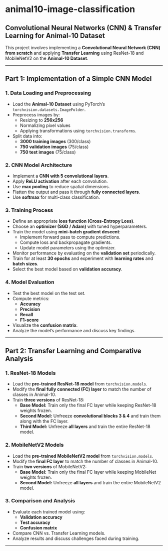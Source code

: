 # animal10-image-classification
## Convolutional Neural Networks (CNN) & Transfer Learning for Animal-10 Dataset

This project involves implementing a **Convolutional Neural Network (CNN) from scratch** and applying **Transfer Learning** using ResNet-18 and MobileNetV2 on the **Animal-10 Dataset**.

---

## **Part 1: Implementation of a Simple CNN Model**

### **1. Data Loading and Preprocessing**
- Load the **Animal-10 Dataset** using PyTorch’s `torchvision.datasets.ImageFolder`.
- Preprocess images by:
  - Resizing to **256x256**
  - Normalizing pixel values
  - Applying transformations using `torchvision.transforms`.
- Split data into:
  - **3000 training images** (300/class)
  - **750 validation images** (75/class)
  - **750 test images** (75/class)

### **2. CNN Model Architecture**
- Implement a **CNN with 5 convolutional layers**.
- Apply **ReLU activation** after each convolution.
- Use **max pooling** to reduce spatial dimensions.
- Flatten the output and pass it through **fully connected layers**.
- Use **softmax** for multi-class classification.

### **3. Training Process**
- Define an appropriate **loss function (Cross-Entropy Loss)**.
- Choose an **optimizer (SGD / Adam)** with tuned hyperparameters.
- Train the model using **mini-batch gradient descent**:
  - Implement forward pass to compute predictions.
  - Compute loss and backpropagate gradients.
  - Update model parameters using the optimizer.
- Monitor performance by evaluating on the **validation set** periodically.
- Train for at least **30 epochs** and experiment with **learning rates** and **batch sizes**.
- Select the best model based on **validation accuracy**.

### **4. Model Evaluation**
- Test the best model on the test set.
- Compute metrics:
  - **Accuracy**
  - **Precision**
  - **Recall**
  - **F1-score**
- Visualize the **confusion matrix**.
- Analyze the model’s performance and discuss key findings.

---

## **Part 2: Transfer Learning and Comparative Analysis**

### **1. ResNet-18 Models**
- Load the **pre-trained ResNet-18 model** from `torchvision.models`.
- Modify the **final fully connected (FC) layer** to match the number of classes in Animal-10.
- Train **three versions** of ResNet-18:
  - **Base Model:** Train only the final FC layer while keeping ResNet-18 weights frozen.
  - **Second Model:** Unfreeze **convolutional blocks 3 & 4** and train them along with the FC layer.
  - **Third Model:** Unfreeze **all layers** and train the entire ResNet-18 model.

### **2. MobileNetV2 Models**
- Load the **pre-trained MobileNetV2 model** from `torchvision.models`.
- Modify the **final FC layer** to match the number of classes in Animal-10.
- Train **two versions** of MobileNetV2:
  - **Base Model:** Train only the final FC layer while keeping MobileNet weights frozen.
  - **Second Model:** Unfreeze **all layers** and train the entire MobileNetV2 model.

### **3. Comparison and Analysis**
- Evaluate each trained model using:
  - **Validation accuracy**
  - **Test accuracy**
  - **Confusion matrix**
- Compare CNN vs. Transfer Learning models.
- Analyze results and discuss challenges faced during training.

---
